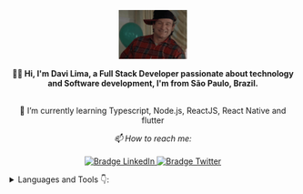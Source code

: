 <p align="center">
  <img src="wazup.gif" width="120px">
</p>

<p align="center">
    <b>🖖🏼 Hi, I'm Davi Lima, a Full Stack Developer passionate about technology and Software development, I'm from São Paulo, Brazil.</b>
</p>

<p align="center">
    <br>🌱 I’m currently learning Typescript, Node.js, ReactJS, React Native and flutter
</p>
 

<p align="center">
    <i>📫 How to reach me:</i>
    <br/><br/>
    <a href="https://www.linkedin.com/in/davilima99/" target="_blank">
      <img src="https://img.shields.io/badge/-Davi%20Lima-4D1EA7?logo=linkedin&style=flat-rounded&for-the-badge&logoColor=FFFFFF" alt="Bradge LinkedIn" />
    </a>
   <a href="https://twitter.com/_davilima99" target="_blank">
      <img src="https://img.shields.io/badge/-Davi%20Lima-4D1EA7?logo=twitter&style=flat-rounded&for-the-badge&logoColor=FFFFFF" alt="Bradge Twitter" />
   </a>
</p>

<details>
    <summary>Languages and Tools 👇:</summary>
    <br>
    <code><img height="20" src="https://raw.githubusercontent.com/github/explore/80688e429a7d4ef2fca1e82350fe8e3517d3494d/topics/javascript/javascript.png"></code>
    <code><img height="20" src="https://raw.githubusercontent.com/github/explore/80688e429a7d4ef2fca1e82350fe8e3517d3494d/topics/typescript/typescript.png"></code>
    <code><img height="20" src="https://raw.githubusercontent.com/github/explore/80688e429a7d4ef2fca1e82350fe8e3517d3494d/topics/php/php.png"></code>
    <code><img height="20" src="https://raw.githubusercontent.com/github/explore/80688e429a7d4ef2fca1e82350fe8e3517d3494d/topics/react/react.png"></code>
    <code><img height="20" src="https://raw.githubusercontent.com/github/explore/80688e429a7d4ef2fca1e82350fe8e3517d3494d/topics/nodejs/nodejs.png"></code>
    <code><img height="20" src="https://raw.githubusercontent.com/github/explore/80688e429a7d4ef2fca1e82350fe8e3517d3494d/topics/docker/docker.png"></code>
    <code><img height="20" src="https://raw.githubusercontent.com/github/explore/80688e429a7d4ef2fca1e82350fe8e3517d3494d/topics/react-native/react-native.png"></code>
    <p align="center">
       <img src="https://github-readme-stats.vercel.app/api?username=davilima99&theme=tokyonight&show_icons=true&include_all_commits=true&count_private=true" alt="Github statistics" />
    </p>
  <br>
    <p align="center">
        <img src="https://github-readme-stats.vercel.app/api/top-langs?username=davilima99&theme=tokyonight&count_private=true" alt="Most used technologies" />
    </p>
</details>
